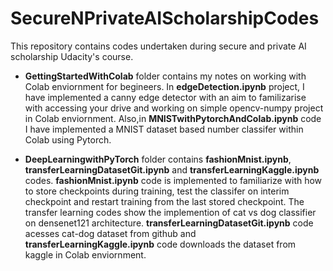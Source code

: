 # SecureNPrivateAIScholarshipCodes
This repository contains codes undertaken during secure and private AI scholarship Udacity's course.
* **GettingStartedWithColab** folder contains my notes on working with Colab enviornment for begineers. In **edgeDetection.ipynb** project, I have implemented a canny edge detector with an aim to familizarise with accessing your drive and working on simple opencv-numpy project in Colab enviornment. Also,in	**MNISTwithPytorchAndColab.ipynb** code I have implemented a MNIST dataset based number classifer within Colab using Pytorch.

* **DeepLearningwithPyTorch** folder contains **fashionMnist.ipynb**, **transferLearningDatasetGit.ipynb** and **transferLearningKaggle.ipynb** codes. **fashionMnist.ipynb** code is implemented to familiarize with how to store checkpoints during training, test the classifer on interim checkpoint and restart training from the last stored checkpoint. The transfer learning codes show the implemention of cat vs dog classifier on densenet121 architecture. **transferLearningDatasetGit.ipynb** code acesses cat-dog dataset from github and **transferLearningKaggle.ipynb** code downloads the dataset from kaggle in Colab enviornment.     

